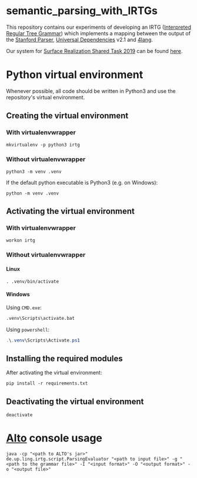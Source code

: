 # semantic_parsing_with_IRTGs

This repository contains our experiments of developing an IRTG ([Interpreted Regular Tree Grammar](http://delivery.acm.org/10.1145/2210000/2206331/p2-koller.pdf?ip=152.66.170.27&id=2206331&acc=OPEN&key=C8586E1EAA35B39B%2ECEAA96605014474A%2E4D4702B0C3E38B35%2E6D218144511F3437&__acm__=1537872342_0c80d269c92c583e0edf1017078efeae)) which implements a mapping between the output of the [Stanford Parser](https://nlp.stanford.edu/software/lex-parser.shtml), [Universal Dependencies](http://universaldependencies.org/) v2.1 and [4lang](https://github.com/kornai/4lang).

Our system for [Surface Realization Shared Task 2019](https://taln.upf.edu/pages/msr2019-ws/SRST.html) can be found [here](https://github.com/adaamko/surface_realization).

# Python virtual environment

Whenever possible, all code should be written in Python3 and use the repository's virtual environment.

## Creating the virtual environment

### With virtualenvwrapper

```shell
mkvirtualenv -p python3 irtg
```

### Without virtualenvwrapper

```shell
python3 -m venv .venv
```

If the default python executable is Python3 (e.g. on Windows):

```shell
python -m venv .venv
```

## Activating the virtual environment

### With virtualenvwrapper

```shell
workon irtg
```

### Without virtualenvwrapper

#### Linux

```shell
. .venv/bin/activate
```

#### Windows

Using `CMD.exe`:

```cmd
.venv\Scripts\activate.bat
```

Using `powershell`:

```powershell
.\.venv\Scripts\Activate.ps1
```

## Installing the required modules

After activating the virtual environment:

```shell
pip install -r requirements.txt
```

## Deactivating the virtual environment

```shell
deactivate
```

# [Alto](https://github.com/coli-saar/alto) console usage

``` shell 
java -cp "<path to ALTO's jar>" de.up.ling.irtg.script.ParsingEvaluator "<path to input file>" -g "<path to the grammar file>" -I "<input format>" -O "<output format>" -o "<output file>"
```
